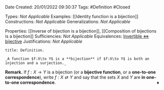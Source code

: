 <div class="topSpace"></div>

Date Created: 20/01/2022 09:30:37
Tags: #Definition #Closed 

Types: _Not Applicable_
Examples: [[Identity function is a bijection]] 
Constructions: _Not Applicable_
Generalizations: _Not Applicable_

Properties: [[Inverse of bijection is a bijection]], [[Composition of bijections is a bijection]]
Sufficiencies: _Not Applicable_
Equivalences: [Invertible $\Leftrightarrow$ bijective](Invertible%20iff%20bijective.md)
Justifications: _Not Applicable_

``` ad-Definition
title: Definition.

_A function $f:X\to Y$ is a **bijection** if $f:X\to Y$ is both an injection and a surjection._

```

**Remark.** If $f:X\to Y$ is a bijection (or a **bijective function**, or a **one-to-one correspondence**), write $f:X\rightleftarrows Y$ and say that the sets $X$ and $Y$ are **in one-to-one correspondence**.<span style="float:right;">$\blacklozenge$</span>
